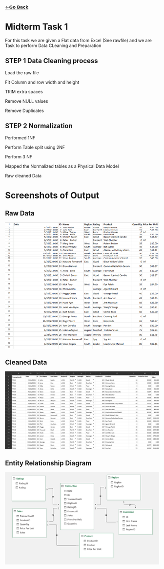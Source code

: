 [←𝗚𝗼 𝗕𝗮𝗰𝗸](https://dtx-byte.github.io/Dxt_EDMPortfolio/)
# Midterm Task 1
For this task we are given a Flat data from Excel (See rawfile) and we are Task to perform Data CLeaning and Preparation

## STEP 1 Data Cleaning process
Load the raw file

Fit Column and row width and height

TRIM extra spaces

Remove NULL values

Remove Duplicates

## STEP 2 Normalization

Performed 1NF

Perform Table split using 2NF

Perform 3 NF

Mapped the Normalized tables as a Physical Data Model

Raw cleaned Data

# Screenshots of Output

## Raw Data
![screenshot](image/Raw.png)

## Cleaned Data
![screenshot](image/Clean.png)

## Entity Relationship Diagram
![screenshot](image/Relationships.png)
